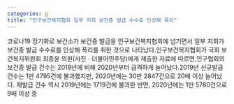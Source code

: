 ```yaml
---
categories: g
title: "인구보건복지협회 일부 지회 보건증 발급 수수료 인상해 폭리"
---
```

코로나19 장기화로 보건소가 보건증 발급을 인구보건복지협회에 넘기면서 일부 지회가 보건증 발급 수수료를 인상해 폭리를 취한 것으로 나타났다.인구보건복지협회가 국회 보건복지위원회 최종윤 의원(사진ㆍ더불어민주당)에게 제출한 자료에 따르면,인구협회의 보건증 발급 건수는 2019년에 비해 2020년부터 급격하게 늘어났다.2019년 신규발급 건수는 1만 4795건에 불과했지만, 2020년에는 30만 2847건으로 20배 이상 늘어났다. 재발급 건수 역시 2019년에는 1719건에 불과한 반면, 2020년에는 1만 5780건으로 9배 이상 증